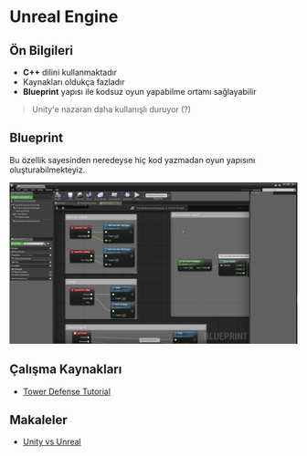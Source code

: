 # Unreal Engine 

## Ön Bilgileri

- **C++** dilini kullanmaktadır
- Kaynakları oldukça fazladır
- **Blueprint** yapısı ile kodsuz oyun yapabilme ortamı sağlayabilir

> Unity'e nazaran daha kullanışlı duruyor (?)

## Blueprint

Bu özellik sayesinden neredeyse hiç kod yazmadan oyun yapısını oluşturabilmekteyiz.

![unreal_blueprint](../../res/unreal_blueprint.png)

## Çalışma Kaynakları

- [Tower Defense Tutorial](https://www.youtube.com/playlist?list=PLxM99r8wgKfEoeq42rr_diGhcoeUe5k-s)

## Makaleler

- [Unity vs Unreal](https://www.pluralsight.com/blog/film-games/unreal-engine-4-vs-unity-game-engine-best)
